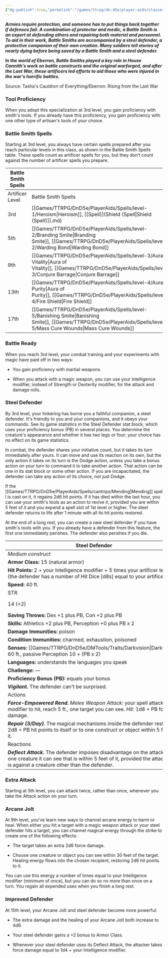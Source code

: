 ```yaml
---
{"dg-publish":true,"permalink":"/games/ttrpg/dn-d5e/player-aids/classes/class-specialisations/artificer-battle-smith/","tags":["sub-class","ttrpg/dnd/5e"],"noteIcon":""}
---
```



**_Armies require protection, and someone has to put things back together if defenses fail. A combination of protector and medic, a Battle Smith is an expert at defending others and repairing both materiel and personnel. To aid in their work, Battle Smiths are accompanied by a steel defender, a protective companion of their own creation. Many soldiers tell stories of nearly dying before being saved by a Battle Smith and a steel defender._**

**_In the world of Eberron, Battle Smiths played a key role in House Cannith's work on battle constructs and the original warforged, and after the Last War, these artificers led efforts to aid those who were injured in the war's horrific battles._**

Source: Tasha's Cauldron of Everything/Eberron: Rising from the Last War

### Tool Proficiency

When you adopt this specialization at 3rd level, you gain proficiency with smith's tools. If you already have this proficiency, you gain proficiency with one other type of artisan's tools of your choice.

### Battle Smith Spells

Starting at 3rd level, you always have certain spells prepared after you reach particular levels in this class, as shown in the Battle Smith Spells table. These spells count as artificer spells for you, but they don’t count against the number of artificer spells you prepare.

|Battle Smith Spells|   |
|---|---|
|Artificer Level|Battle Smith Spells|
|3rd|[[Games/TTRPG/DnD5e/PlayerAids/Spells/level-1/Heroism\|Heroism]], [[Spell)](Shield (Spell\|Shield (Spell)]].md)|
|5th|[[Games/TTRPG/DnD5e/PlayerAids/Spells/level-2/Branding Smite\|Branding Smite]], [[Games/TTRPG/DnD5e/PlayerAids/Spells/level-2/Warding Bond\|Warding Bond]]|
|9th|[[Games/TTRPG/DnD5e/PlayerAids/Spells/level-3/Aura of Vitality\|Aura of Vitality]], [[Games/TTRPG/DnD5e/PlayerAids/Spells/level-3/Conjure Barrage\|Conjure Barrage]]|
|13th|[[Games/TTRPG/DnD5e/PlayerAids/Spells/level-4/Aura of Purity\|Aura of Purity]], [[Games/TTRPG/DnD5e/PlayerAids/Spells/level-4/Fire Shield\|Fire Shield]]|
|17th|[[Games/TTRPG/DnD5e/PlayerAids/Spells/level-5/Banishing Smite\|Banishing Smite]], [[Games/TTRPG/DnD5e/PlayerAids/Spells/level-5/Mass Cure Wounds\|Mass Cure Wounds]]|

### Battle Ready

When you reach 3rd level, your combat training and your experiments with magic have paid off in two ways:

- You gain proficiency with martial weapons.

- When you attack with a magic weapon, you can use your Intelligence modifier, instead of Strength or Dexterity modifier, for the attack and damage rolls.

### Steel Defender

By 3rd level, your tinkering has borne you a faithful companion, a steel defender. It's friendly to you and your companions, and it obeys your commands. See its game statistics in the Steel Defender stat block, which uses your proficiency bonus (PB) in several places. You determine the creature's appearance and whether it has two legs or four; your choice has no effect on its game statistics.

In combat, the defender shares your initiative count, but it takes its turn immediately after yours. It can move and use its reaction on its own, but the only action it takes on its turn is the Dodge action, unless you take a bonus action on your turn to command it to take another action. That action can be one in its stat block or some other action. If you are incapacitated, the defender can take any action of its choice, not just Dodge.

If the [[Games/TTRPG/DnD5e/PlayerAids/Spells/cantrips/Mending\|Mending]] spell is cast on it, it regains 2d6 hit points. If it has died within the last hour, you can use your smith's tools as an action to revive it, provided you are within 5 feet of it and you expend a spell slot of 1st level or higher. The steel defender returns to life after 1 minute with all its hit points restored.

At the end of a long rest, you can create a new steel defender if you have smith's tools with you. If you already have a defender from this feature, the first one immediately perishes. The defender also perishes if you die.

|Steel Defender|   |   |   |   |   |
|---|---|---|---|---|---|
|_Medium construct_|   |   |   |   |   |
|**Armor Class:** 15 (natural armor)|   |   |   |   |   |
|**Hit Points:** 2 + your Intelligence modifier + 5 times your artificer level (the defender has a number of Hit Dice [d8s] equal to your artificer level)|   |   |   |   |   |
|**Speed:** 40 ft.|   |   |   |   |   |
|STR|DEX|CON|INT|WIS|CHA|
|14 (+2)|12 (+1)|14 (+2)|4 (−3)|10 (+0)|6 (−2)|
|**Saving Throws:** Dex +1 plus PB, Con +2 plus PB|   |   |   |   |   |
|**Skills:** Athletics +2 plus PB, Perception +0 plus PB x 2|   |   |   |   |   |
|**Damage Immunities:** poison|   |   |   |   |   |
|**Condition Immunities:** charmed, exhaustion, poisoned|   |   |   |   |   |
|**Senses:** [[Games/TTRPG/DnD5e/DMTools/Traits/Darkvision\|Darkvision]] 60 ft., passive Perception 10 + (PB x 2)|   |   |   |   |   |
|**Languages:** understands the languages you speak|   |   |   |   |   |
|**Challenge:** —|   |   |   |   |   |
|**Proficiency Bonus (PB):** equals your bonus|   |   |   |   |   |
|**_Vigilant._** The defender can't be surprised.|   |   |   |   |   |
|Actions|   |   |   |   |   |
|**_Force-Empowered Rend._** _Melee Weapon Attack:_ your spell attack modifier to hit, reach 5 ft., one target you can see. _Hit:_ 1d8 + PB force damage.|   |   |   |   |   |
|**_Repair (3/Day)._** The magical mechanisms inside the defender restore 2d8 + PB hit points to itself or to one construct or object within 5 feet of it.|   |   |   |   |   |
|Reactions|   |   |   |   |   |
|**_Deflect Attack._** The defender imposes disadvantage on the attack roll of one creature it can see that is within 5 feet of it, provided the attack roll is against a creature other than the defender.|   |   |   |   |   |

### Extra Attack

Starting at 5th level, you can attack twice, rather than once, whenever you take the Attack action on your turn.

### Arcane Jolt

At 9th level, you've learn new ways to channel arcane energy to harm or heal. When either you hit a target with a magic weapon attack or your steel defender hits a target, you can channel magical energy through the strike to create one of the following effects:

- The target takes an extra 2d6 force damage.

- Choose one creature or object you can see within 30 feet of the target. Healing energy flows into the chosen recipient, restoring 2d6 hit points to it.

You can use this energy a number of times equal to your Intelligence modifier (minimum of once), but you can do so no more than once on a turn. You regain all expended uses when you finish a long rest.

### Improved Defender

At 15th level, your Arcane Jolt and steel defender become more powerful:

- The extra damage and the healing of your Arcane Jolt both increase to 4d6.

- Your steel defender gains a +2 bonus to Armor Class.

- Whenever your steel defender uses its Deflect Attack, the attacker takes force damage equal to 1d4 + your Intelligence modifier.
